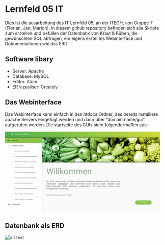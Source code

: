 # Lernfeld 05 IT

Dies ist die ausarbeitung des IT Lernfeld 05, an der ITECH, von Gruppe 7 (Florian, Jan, Marlon). In diesem github repository befinden sich alle Skripte zum erstellen und befüllen der Datenbank von Kraut & Rüben, die gewünschten SQL abfragen, ein eigens erstelltes Webinterface und Dokumentationen wie das ERD.

Software libary
---------------

- Server: Apache
- Database: MySQL
- Editor: Atom
- ER vizualiser: Creately

Das Webinterface
----------------

Das Webinterface kann einfach in den htdocs Ordner, des bereits installiere apache Servers eingefügt werden und dann über “domain.name/gui” aufgerufen werden. Die startseite des GUIs sieht folgendermaßen aus: 


![alt text](https://github.com/EducationManMaster/Lernfeld-5/blob/master/doc/GUI.png)

Datenbank als ERD
-----------------

![alt text](https://github.com/EducationManMaster/Lernfeld-5/blob/master/doc/Kraut%20%26%20R%C3%BCben%20ERD.png)
